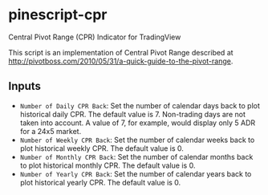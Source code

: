 # pinescript-cpr

Central Pivot Range (CPR) Indicator for TradingView

This script is an implementation of Central Pivot Range described at http://pivotboss.com/2010/05/31/a-quick-guide-to-the-pivot-range.

## Inputs

- `Number of Daily CPR Back`: Set the number of calendar days back to plot historical daily CPR. The default value is 7. Non-trading days are not taken into account.  A value of 7, for example, would display only 5 ADR for a 24x5 market.
- `Number of Weekly CPR Back`: Set the number of calendar weeks back to plot historical weekly CPR. The default value is 0.
- `Number of Monthly CPR Back`: Set the number of calendar months back to plot historical monthly CPR. The default value is 0.
- `Number of Yearly CPR Back`: Set the number of calendar years back to plot historical yearly CPR. The default value is 0.
